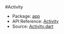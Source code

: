 #Activity

* Package: [app](api:)
* API Reference: [Activity](api:app)
* Source: [Activity.dart](source:client/app/src)
